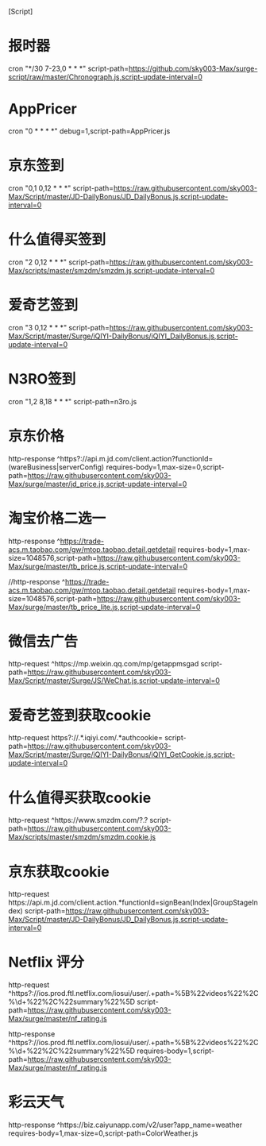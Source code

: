 [Script]

# 报时器

cron "*/30 7-23,0 * * *" script-path=https://github.com/sky003-Max/surge-script/raw/master/Chronograph.js,script-update-interval=0

# AppPricer

cron "0 * * * *" debug=1,script-path=AppPricer.js

# 京东签到
cron "0,1 0,12 * * *" script-path=https://raw.githubusercontent.com/sky003-Max/Script/master/JD-DailyBonus/JD_DailyBonus.js,script-update-interval=0

# 什么值得买签到

cron "2 0,12 * * *" script-path=https://raw.githubusercontent.com/sky003-Max/scripts/master/smzdm/smzdm.js,script-update-interval=0

# 爱奇艺签到

cron "3 0,12 * * *" script-path=https://raw.githubusercontent.com/sky003-Max/Script/master/Surge/iQIYI-DailyBonus/iQIYI_DailyBonus.js,script-update-interval=0

# N3RO签到

cron "1,2 8,18  * * *" script-path=n3ro.js

# 京东价格

http-response ^https?://api\.m\.jd\.com/client\.action\?functionId=(wareBusiness|serverConfig) requires-body=1,max-size=0,script-path=https://raw.githubusercontent.com/sky003-Max/surge/master/jd_price.js,script-update-interval=0

# 淘宝价格二选一

http-response ^https://trade-acs.m.taobao.com/gw/mtop.taobao.detail.getdetail requires-body=1,max-size=1048576,script-path=https://raw.githubusercontent.com/sky003-Max/surge/master/tb_price.js,script-update-interval=0


//http-response ^https://trade-acs.m.taobao.com/gw/mtop.taobao.detail.getdetail requires-body=1,max-size=1048576,script-path=https://raw.githubusercontent.com/sky003-Max/surge/master/tb_price_lite.js,script-update-interval=0

# 微信去广告

http-request ^https://mp\.weixin\.qq\.com/mp/getappmsgad script-path=https://raw.githubusercontent.com/sky003-Max/Script/master/Surge/JS/WeChat.js,script-update-interval=0

# 爱奇艺签到获取cookie

http-request https?:\/\/.*\.iqiyi\.com\/.*authcookie= script-path=https://raw.githubusercontent.com/sky003-Max/Script/master/Surge/iQIYI-DailyBonus/iQIYI_GetCookie.js,script-update-interval=0

# 什么值得买获取cookie

http-request ^https:\/\/www\.smzdm\.com\/?.? script-path=https://raw.githubusercontent.com/sky003-Max/scripts/master/smzdm/smzdm.cookie.js

# 京东获取cookie

http-request https:\/\/api\.m\.jd\.com\/client\.action.*functionId=signBean(Index|GroupStageIndex) script-path=https://raw.githubusercontent.com/sky003-Max/Script/master/JD-DailyBonus/JD_DailyBonus.js,script-update-interval=0

# Netflix 评分

http-request ^https?://ios\.prod\.ftl\.netflix\.com/iosui/user/.+path=%5B%22videos%22%2C%\d+%22%2C%22summary%22%5D script-path=https://raw.githubusercontent.com/sky003-Max/surge/master/nf_rating.js

http-response ^https?://ios\.prod\.ftl\.netflix\.com/iosui/user/.+path=%5B%22videos%22%2C%\d+%22%2C%22summary%22%5D requires-body=1,script-path=https://raw.githubusercontent.com/sky003-Max/surge/master/nf_rating.js

# 彩云天气

http-response ^https:\/\/biz\.caiyunapp\.com\/v2\/user\?app_name\=weather requires-body=1,max-size=0,script-path=ColorWeather.js


